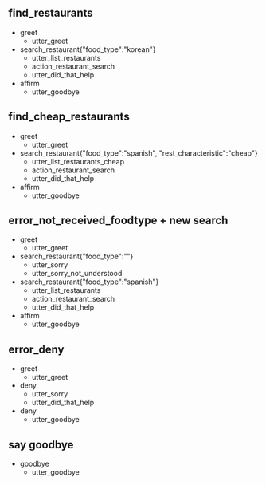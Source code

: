## find_restaurants
* greet
  - utter_greet
* search_restaurant{"food_type":"korean"}
  - utter_list_restaurants
  - action_restaurant_search
  - utter_did_that_help
* affirm
  - utter_goodbye

## find_cheap_restaurants
* greet
  - utter_greet
* search_restaurant{"food_type":"spanish", "rest_characteristic":"cheap"}
  - utter_list_restaurants_cheap
  - action_restaurant_search
  - utter_did_that_help
* affirm
  - utter_goodbye

## error_not_received_foodtype + new search
* greet
  - utter_greet
* search_restaurant{"food_type":""}
  - utter_sorry
  - utter_sorry_not_understood
* search_restaurant{"food_type":"spanish"}
  - utter_list_restaurants
  - action_restaurant_search
  - utter_did_that_help
* affirm
  - utter_goodbye

## error_deny
* greet
  - utter_greet
* deny
  - utter_sorry
  - utter_did_that_help
* deny
  - utter_goodbye

## say goodbye
* goodbye
  - utter_goodbye

